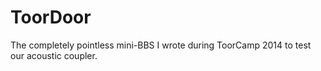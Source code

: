 ToorDoor
========

The completely pointless mini-BBS I wrote during ToorCamp 2014 to test our acoustic coupler.

